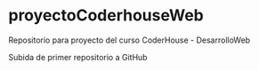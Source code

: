 # proyectoCoderhouseWeb
Repositorio para proyecto del curso CoderHouse - DesarrolloWeb

Subida de primer repositorio a GitHub
